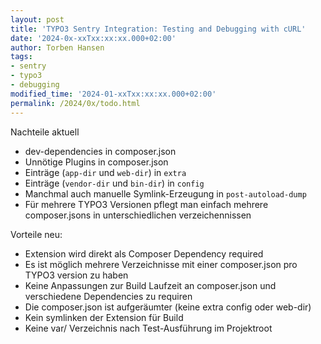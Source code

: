 ```yaml
---
layout: post
title: 'TYPO3 Sentry Integration: Testing and Debugging with cURL'
date: '2024-0x-xxTxx:xx:xx.000+02:00'
author: Torben Hansen
tags:
- sentry
- typo3
- debugging
modified_time: '2024-01-xxTxx:xx:xx.000+02:00'
permalink: /2024/0x/todo.html
---
```


Nachteile aktuell
- dev-dependencies in composer.json
- Unnötige Plugins in composer.json
- Einträge (`app-dir` und `web-dir`) in `extra`
- Einträge (`vendor-dir` und `bin-dir`) in `config` 
- Manchmal auch manuelle Symlink-Erzeugung in `post-autoload-dump`
- Für mehrere TYPO3 Versionen pflegt man einfach mehrere composer.jsons in unterschiedlichen verzeichennissen

Vorteile neu:
- Extension wird direkt als Composer Dependency required
- Es ist möglich mehrere Verzeichnisse mit einer composer.json pro TYPO3 version zu haben
- Keine Anpassungen zur Build Laufzeit an composer.json und verschiedene Dependencies zu requiren
- Die composer.json ist aufgeräumter (keine extra config oder web-dir)
- Kein symlinken der Extension für Build
- Keine var/ Verzeichnis nach Test-Ausführung im Projektroot

